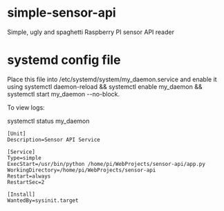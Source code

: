 # simple-sensor-api
Simple, ugly and spaghetti Raspberry PI sensor API reader

# systemd config file

Place this file into /etc/systemd/system/my_daemon.service and enable it using systemctl daemon-reload && systemctl enable my_daemon && systemctl start my_daemon --no-block.

To view logs:

systemctl status my_daemon

```
[Unit]
Description=Sensor API Service

[Service]
Type=simple
ExecStart=/usr/bin/python /home/pi/WebProjects/sensor-api/app.py
WorkingDirectory=/home/pi/WebProjects/sensor-api
Restart=always
RestartSec=2

[Install]
WantedBy=sysinit.target

```
